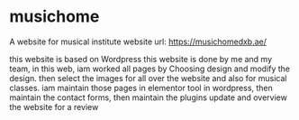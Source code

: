 # musichome
A website for musical institute 
website url: https://musichomedxb.ae/

this website is based on Wordpress 
this website is done by me and my team,
in this web, iam worked all pages by Choosing design and modify the design. then select the images for all over the website and also for musical classes.
iam maintain those pages in elementor tool in wordpress, then maintain the contact forms, then maintain the plugins update and overview the website for a review

